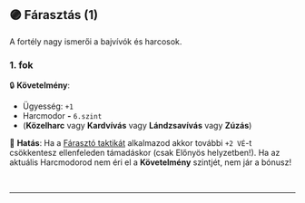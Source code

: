 ## 🟣 Fárasztás (1)

A fortély nagy ismerői a bajvívók és harcosok.

### 1. fok

🔒 **Követelmény**:
- Ügyesség: `+1`
- Harcmodor  **-** `6.szint`
- (**Közelharc** vagy **Kardvívás** vagy **Lándzsavívás** vagy **Zúzás**)

🌟 **Hatás**: Ha a [Fárasztó taktikát](../065_02_harci_taktikak.md#fárasztó-taktika-) alkalmazod akkor további `+2 VÉ`-t csökkentesz ellenfeleden támadáskor (csak Előnyös helyzetben!). Ha az aktuális Harcmodorod nem éri el a **Követelmény** szintjét, nem jár a bónusz!

<br />

---
